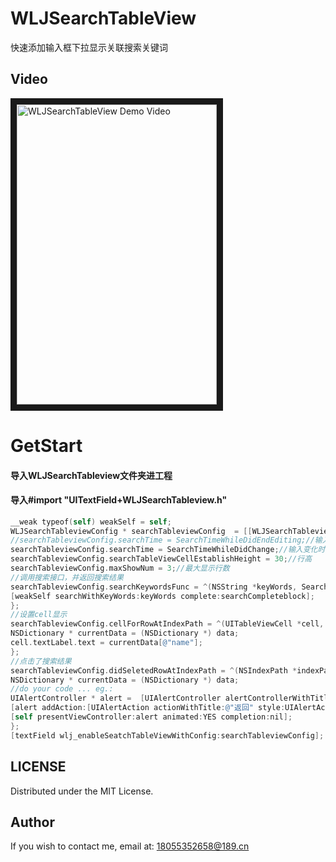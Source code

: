 # WLJSearchTableView
快速添加输入框下拉显示关联搜索关键词

## Video
<a href="https://youtu.be/HBbhN6ZTyFc" target="_blank"><img src="http://ovn0zb2g7.bkt.clouddn.com/Simulator%20Screen%20Shot%20-%20iPhone%206s%20Plus%20-%202018-01-11%20at%2015.57.49.png"
alt="WLJSearchTableView Demo Video" width="320" height="480" border="10" /></a>


GetStart
==========================
#### 导入WLJSearchTableview文件夹进工程
#### 导入#import "UITextField+WLJSearchTableview.h"

```objective-C
__weak typeof(self) weakSelf = self;
WLJSearchTableviewConfig * searchTableviewConfig  = [[WLJSearchTableviewConfig alloc]init];
//searchTableviewConfig.searchTime = SearchTimeWhileDidEndEditing;//输入结束时开始搜索
searchTableviewConfig.searchTime = SearchTimeWhileDidChange;//输入变化时开始搜索
searchTableviewConfig.searchTableViewCellEstablishHeight = 30;//行高
searchTableviewConfig.maxShowNum = 3;//最大显示行数
//调用搜索接口，并返回搜索结果
searchTableviewConfig.searchKeywordsFunc = ^(NSString *keyWords, SearchCompleteblock searchCompleteblock) {
[weakSelf searchWithKeyWords:keyWords complete:searchCompleteblock];
};
//设置cell显示
searchTableviewConfig.cellForRowAtIndexPath = ^(UITableViewCell *cell, NSIndexPath *indexPath,id data) {
NSDictionary * currentData = (NSDictionary *) data;
cell.textLabel.text = currentData[@"name"];
};
//点击了搜索结果
searchTableviewConfig.didSeletedRowAtIndexPath = ^(NSIndexPath *indexPath, id data) {
NSDictionary * currentData = (NSDictionary *) data;
//do your code ... eg.:
UIAlertController * alert =  [UIAlertController alertControllerWithTitle:nil message:[NSString stringWithFormat:@"点击了%@",currentData[@"name"]] preferredStyle:UIAlertControllerStyleAlert];
[alert addAction:[UIAlertAction actionWithTitle:@"返回" style:UIAlertActionStyleCancel handler:nil]];
[self presentViewController:alert animated:YES completion:nil];
};
[textField wlj_enableSeatchTableViewWithConfig:searchTableviewConfig];
```


LICENSE
---
Distributed under the MIT License.

Author
---
If you wish to contact me, email at: 18055352658@189.cn

